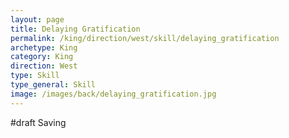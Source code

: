 ```yaml
---
layout: page
title: Delaying Gratification
permalink: /king/direction/west/skill/delaying_gratification
archetype: King
category: King
direction: West
type: Skill
type_general: Skill
image: /images/back/delaying_gratification.jpg
---
```

#draft Saving
